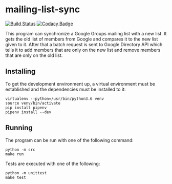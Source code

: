 mailing-list-sync
=================

[![Build Status](https://travis-ci.org/osakunta/mailing-list-sync.svg?branch=master)](https://travis-ci.org/osakunta/mailing-list-sync)
[![Codacy Badge](https://api.codacy.com/project/badge/Grade/bda5348a07af46528aa4220d9638fdf7)](https://www.codacy.com/app/Osakunta/mailing-list-sync?utm_source=github.com&amp;utm_medium=referral&amp;utm_content=osakunta/mailing-list-sync&amp;utm_campaign=Badge_Grade)

This program can synchronize a Google Groups mailing list with a new list. It gets the old list of members from Google
and compares it to the new list given to it. After that a batch request is sent to Google Directory API which tells it
to add members that are only on the new list and remove members that are only on the old list.

Installing
----------
To get the development environment up, a virtual environment must be established and the dependencies must be installed
to it:

    virtualenv --python=/usr/bin/python3.6 venv
    source venv/bin/activate
    pip install pipenv
    pipenv install --dev

Running
-------
The program can be run with one of the following command:

    python -m src
    make run
    
Tests are executed with one of the following:
    
    python -m unittest
    make test
